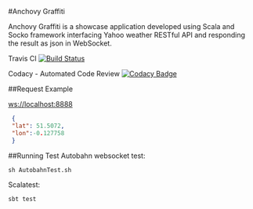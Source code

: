 #Anchovy Graffiti 
 
Anchovy Graffiti is a showcase application developed using Scala and Socko framework interfacing Yahoo weather RESTful API and responding the result as json in WebSocket.

Travis CI
[![Build Status](https://travis-ci.org/Iman/anchovy-graffiti.svg)](https://travis-ci.org/Iman/anchovy-graffiti)

Codacy - Automated Code Review
[![Codacy Badge](https://www.codacy.com/project/badge/f1efb6bbea204f81ae61ff39b5cf6583)](https://www.codacy.com/app/iman/anchovy-graffiti)

##Request Example 
 
 [ws://localhost:8888](ws://localhost:8888)
 
```json
 {
 "lat": 51.5072,
 "lon":-0.127758
 }
 ```

##Running Test
Autobahn websocket test:
```
sh AutobahnTest.sh
```
 
Scalatest:
```
sbt test
``` 
 
 